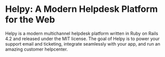 Helpy: A Modern Helpdesk Platform for the Web
====================================

Helpy is a modern multichannel helpdesk platform written in Ruby on Rails 4.2 and released under the MIT license.  The goal of Helpy is to power your support email and ticketing, integrate seamlessly with your app, and run an amazing customer helpcenter.
